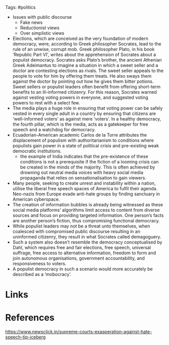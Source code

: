 Tags: #politics 

- Issues with public discourse
	- Fake news
	- Reductionist views
	- Over simplistic views
- Elections, which are conceived as the very foundation of modern democracy, were, according to Greek philosopher Socrates, lead to the rule of an unwise, corrupt mob. Greek philosopher Plato, in his book ‘Republic Part VI’, writes about the apprehension of Socrates about a populist democracy. Socrates asks Plato’s brother, the ancient Athenian Greek Adeimantus to imagine a situation in which a sweet seller and a doctor are contesting elections as rivals. The sweet seller appeals to the people to vote for him by offering them treats. He also sways them against the doctor by pointing out how he gives them bitter potions. Sweet sellers or populist leaders often benefit from offering short-term benefits to an ill-informed citizenry. For this reason, Socrates warned against vesting voting powers in everyone, and suggested voting powers to rest with a select few. 
- The media plays a huge role in ensuring that voting power can be safely vested in every single adult in a country by ensuring that citizens are ‘well-informed voters’ as against mere ‘voters’. In a healthy democracy, the fourth pillar, which is the media, acts as a gatekeeper for free speech and a watchdog for democracy.
- Ecuadorian-American academic Carlos de la Torre attributes the displacement of populism with authoritarianism to conditions where populists gain power in a state of political crisis and pre-existing weak democratic institutions.
	- the example of India indicates that the pre-existence of these conditions is not a prerequisite if the fiction of a looming crisis can be created in the minds of the majority. This is often achieved by drowning out neutral media voices with heavy social media propaganda that relies on sensationalisation to gain viewers.
- Many people, seeking to create unrest and instability within a nation, utilise the liberal free speech spaces of America to fulfil their agenda. Neo-nazis from Europe evade anti-hate groups by finding sanctuary in American cyberspace.
- The creation of information bubbles is already being witnessed as these social media platforms’ algorithms limit access to content from diverse sources and focus on providing targeted information. One person’s facts are another person’s fiction, thus compromising functional democracy.
- While populist leaders may not be a threat unto themselves, when coalesced with compromised public discourse resulting in an uninformed citizenry, they result in what Socrates called demagoguery. 
- Such a system also doesn’t resemble the democracy conceptualised by Dahl, which requires free and fair elections, free speech, universal suffrage, free access to alternative information, freedom to form and join autonomous organisations, government accountability, and responsiveness to voters. 
- A populist democracy in such a scenario would more accurately be described as a ‘mobocracy’.










# Links

# References
https://www.newsclick.in/supreme-courts-exasperation-against-hate-speech-tip-iceberg